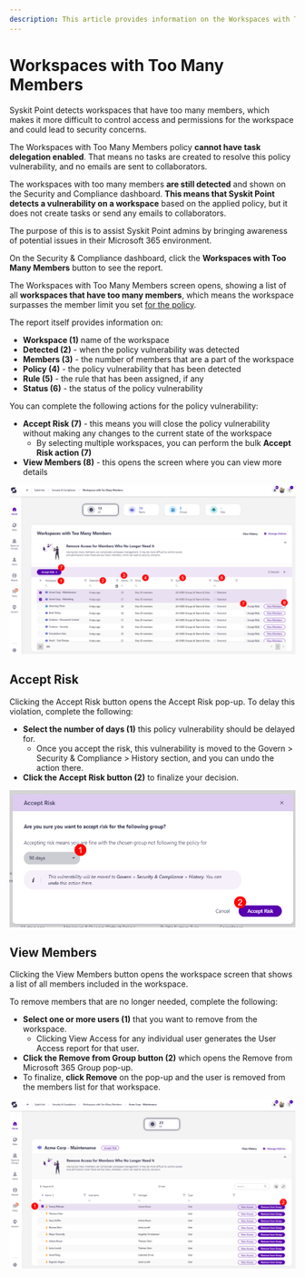 ```yaml
---
description: This article provides information on the Workspaces with Too Many Members report.
---
```



# Workspaces with Too Many Members

Syskit Point detects workspaces that have too many members, which makes it more difficult to control access and permissions for the workspace and could lead to security concerns. 

The Workspaces with Too Many Members policy **cannot have task delegation enabled**. That means no tasks are created to resolve this policy vulnerability, and no emails are sent to collaborators.

The workspaces with too many members **are still detected** and shown on the Security and Compliance dashboard. **This means that Syskit Point detects a vulnerability on a workspace** based on the applied policy, but it does not create tasks or send any emails to collaborators. 

The purpose of this is to assist Syskit Point admins by
bringing awareness of potential issues in their Microsoft 365 environment. 

On the Security & Compliance dashboard, click the **Workspaces with Too Many Members** button to see the report.

The Workspaces with Too Many Members screen opens, showing a list of all **workspaces that have too many members**, which means the workspace surpasses the member limit you set [for the policy](.././automated-workflows/workspaces-with-too-many-members-admin.md).

The report itself provides information on:
* **Workspace (1)** name of the workspace
* **Detected (2)** - when the policy vulnerability was detected
* **Members (3)** - the number of members that are a part of the workspace
* **Policy (4)** - the policy vulnerability that has been detected
* **Rule (5)** - the rule that has been assigned, if any
* **Status (6)** - the status of the policy vulnerability

You can complete the following actions for the policy vulnerability:
  * **Accept Risk (7)** - this means you will close the policy vulnerability without making any changes to the current state of the workspace
    * By selecting multiple workspaces, you can perform the bulk **Accept Risk action (7)**
  * **View Members (8)** - this opens the screen where you can view more details

![Workspaces with Too Many Members](../../../static/img/security-compliance-checks-workspaces-too-many-members.png)

## Accept Risk

Clicking the Accept Risk button opens the Accept Risk pop-up. To delay this violation, complete the following:

  * **Select the number of days (1)** this policy vulnerability should be delayed for.
    * Once you accept the risk, this vulnerability is moved to the Govern > Security & Compliance > History section, and you can undo the action there. 
  * **Click the Accept Risk button (2)** to finalize your decision.

![Workspaces with Too Many Members - Accept Risk](../../../static/img/security-compliance-checks-workspaces-too-many-members-accept-risk.png)


## View Members

Clicking the View Members button opens the workspace screen that shows a list of all members included in the workspace. 

To remove members that are no longer needed, complete the following:

  * **Select one or more users (1)** that you want to remove from the workspace.
    * Clicking View Access for any individual user generates the User Access report for that user.
  * **Click the Remove from Group button (2)** which opens the Remove from Microsoft 365 Group pop-up.
  * To finalize, **click Remove** on the pop-up and the user is removed from the members list for that workspace. 

![Workspaces with Too Many Members - View Members](../../../static/img/security-compliance-checks-workspaces-too-many-members-view-members.png)